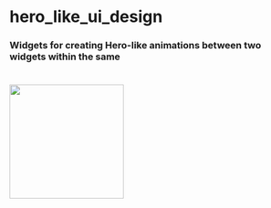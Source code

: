 # hero_like_ui_design

### Widgets for creating Hero-like animations between two widgets within the same



#
#
#

<img src="https://user-images.githubusercontent.com/37551474/160708294-e360d3c9-5407-40b8-a4ae-2b3345abd805.gif" width="200px">